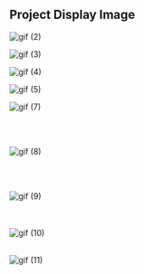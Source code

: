 ## Project Display Image


![gif (2)](https://user-images.githubusercontent.com/61032852/177663631-30a0fa0f-ec1a-43dd-9ad5-cdb1a394f9c7.gif)



![gif (3)](https://user-images.githubusercontent.com/61032852/177663518-cfe50c38-28cf-4fa7-9f4b-583946150897.gif)



![gif (4)](https://user-images.githubusercontent.com/61032852/177665067-9d809921-2188-441d-acc9-547f99c9f13f.gif)


![gif (5)](https://user-images.githubusercontent.com/61032852/177666558-df8bb0f0-8fdf-437a-a21e-f04b94032bed.gif)


![gif (7)](https://user-images.githubusercontent.com/61032852/177667673-88c2bf8d-f764-4e33-ad98-1e88cfcf7726.gif)


<br> <br/>

![gif (8)](https://user-images.githubusercontent.com/61032852/177668373-9b68c2e3-a6e6-4afc-b684-af60a2855d5a.gif)

<br> <br/>

![gif (9)](https://user-images.githubusercontent.com/61032852/177670423-1b0561c1-318f-4423-b8e7-6a9a04bbd02c.gif)

<br> <br/>
![gif (10)](https://user-images.githubusercontent.com/61032852/177671209-2dd89e61-7075-4020-833b-ab6a61a37782.gif)
<br> <br/>

![gif (11)](https://user-images.githubusercontent.com/61032852/177673631-05c4292b-55c7-48c6-9416-814081796371.gif)
